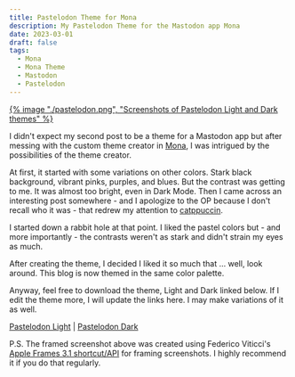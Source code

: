 ```yaml
---
title: Pastelodon Theme for Mona
description: My Pastelodon Theme for the Mastodon app Mona
date: 2023-03-01
draft: false
tags:
  - Mona
  - Mona Theme
  - Mastodon
  - Pastelodon
---
```

[{% image "./pastelodon.png", "Screenshots of Pastelodon Light and Dark themes" %}](./pastelodon.png)

I didn't expect my second post to be a theme for a Mastodon app but after messing with the custom theme creator in [Mona](https://mastodon.social/@MonaApp), I was intrigued by the possibilities of the theme creator.

At first, it started with some variations on other colors. Stark black background, vibrant pinks, purples, and blues. But the contrast was getting to me. It was almost too bright, even in Dark Mode. Then I came across an interesting post somewhere - and I apologize to the OP because I don't recall who it was - that redrew my attention to [catppuccin](https://github.com/catppuccin/catppuccin).

I started down a rabbit hole at that point. I liked the pastel colors but - and more importantly - the contrasts weren't as stark and didn't strain my eyes as much.

After creating the theme, I decided I liked it so much that ... well, look around. This blog is now themed in the same color palette.

Anyway, feel free to download the theme, Light and Dark linked below. If I edit the theme more, I will update the links here. I may make variations of it as well.

[Pastelodon Light](mona-cat://2170) | [Pastelodon Dark](mona-cat://dc33)

P.S. The framed screenshot above was created using Federico Viticci's [Apple Frames 3.1 shortcut/API](https://www.macstories.net/stories/apple-frames-3-1-extending-screenshot-automation-with-the-new-apple-frames-api/) for framing screenshots. I highly recommend it if you do that regularly.

